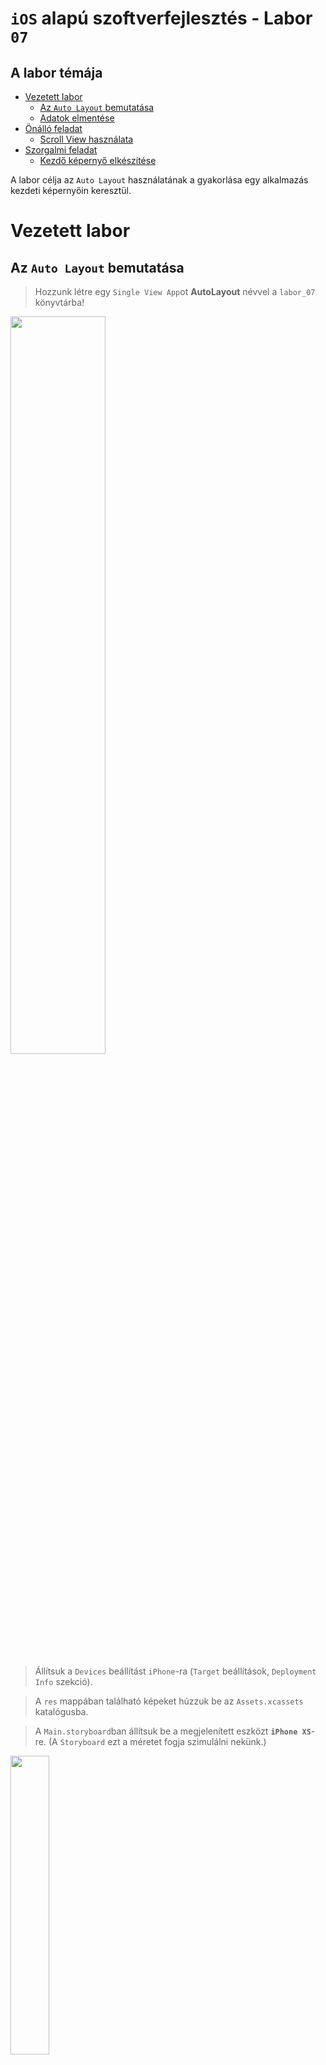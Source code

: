 # `iOS` alapú szoftverfejlesztés - Labor `07`

## A labor témája

* [Vezetett labor](#vezetett)
  * [Az `Auto Layout` bemutatása](#auto-layout-bemutatasa)
  * [Adatok elmentése](#adatok-elmentese)
* [Önálló feladat](#onallo)
  * [Scroll View használata](#scroll-view-hasznalata)
* [Szorgalmi feladat](#szorgalmi)
  * [Kezdő képernyő elkészítése](#kezdo-kepernyo)

A labor célja az `Auto Layout` használatának a gyakorlása egy alkalmazás kezdeti képernyőin keresztül.

# Vezetett labor <a id="vezetett"></a>

## Az `Auto Layout` bemutatása <a id="auto-layout-bemutatasa"></a>
> Hozzunk létre egy `Single View App`ot **AutoLayout** névvel a `labor_07` könyvtárba!

<img src="img/create_project.png" style="width: 55%;"/>

<!--  -->
> Állítsuk a `Devices` beállítást `iPhone`-ra (`Target` beállítások, `Deployment Info` szekció). 

<!--  -->
> A `res` mappában található képeket húzzuk be az `Assets.xcassets` katalógusba.

<!--  -->
> A `Main.storyboard`ban állítsuk be a megjelenített eszközt **`iPhone XS`**-re. (A `Storyboard` ezt a méretet fogja szimulálni nekünk.)

<img src="img/default_size_class.png" style="width: 35%;"/>

> A létrejött `View Controller` scene-en lévő `View` *hátterét* állítsuk be valamilyen sötétebb színre, majd tegyünk be felülre egy `Text Field`et vízszintesen középre, használva a segédvonalakat!

<img src="img/text_field.png" style="width: 40%;"/>

> Futtassuk le az alkalmazást a szimulátorban (ne felejtsük el kiválasztani az `iPhone XS` szimulátort) és forgassuk el a kijelzőt!

A szimulátor elforgatásához nyomjuk le a `⌘` + `→` vagy a `⌘` + `←` billentyűkombinációt, attól függően, hogy milyen irányba szeretnénk fordítani a szimulátort.

A `Text Field` sajnos nem maradt középen fekvő módban. Ha azt szeretnénk, hogy középen maradjon, akkor szükség lesz explicit `Auto Layout` kényszerekre.

> Adjunk hozzá a nézetünkhöz egy kényszert, ami biztosítja, hogy horizontálisan középre legyen rendezve. Ehhez jelöljük ki a `Text Field`et és az `Align` menüből válasszuk ki a **`Horizontally in Container`** t, a konstans értéke legyen **0**!

<img src="img/horizontal_center_constraint.png" style="width: 35%;"/>

> Kattintsunk az *Add 1 Constraint* gombra!

Ekkor megváltozik a nézetvezérlő képe és piros vonalak jelennek meg.

<img src="img/missing_auto_layout_constraints.png" style="width: 40%;"/>

A piros vonalakkal az `Xcode` kényszerek hiányát jelzi. Amíg nem adtunk hozzá egyetlen kényszert sem, addig a rendszer fordítási időben implicit kényszereket generál az abszolút pozíció és méret alapján. Azzal, hogy egy kényszert manuálisan hozzáadtunk a nézetünkhöz, a rendszer már nem tudja, hogy milyen egyéb kényszereket generáljon. A problémát a `Document Outline` is mutatja.

<img src="img/document_outline_red_arrow.png" style="width: 25%;"/>

> Kattintsunk rá a piros nyílra!

<img src="img/which_constraint_is_missing.png" style="width: 25%;"/>

A hiba tehát az, hogy az `Auto Layout` motor függőlegesen nem tudja meghatározni a `Text Field` pozícióját.

> Ehhez a `Pin` menüből állítsuk be, hogy a `Safe Area` tetejétől (a legördülőből ki kell választani) mért távolsága **0** legyen! (A `Constrain to margins` legyen **bekapcsolva**!)

<img src="img/text_field_top_pin.png" style="width: 30%;"/><img src="img/text_field_top_pin_selector.png" style="width: 25%;"/>

> Ugyan már nem kapunk figyelmeztetést, de mivel egy nagyobb méretű `Text Field`re van szükségünk, ezért rögzítsük a méretét a `Pin` menü segítségével!

<img src="img/text_field_size_constraints.png" style="width: 30%;"/>

> Futtassuk az alkalmazást és forgassuk el a szimulátort!

<!--  -->
> Állítsuk be a `Text Field` tulajdonságainál *Placeholder*nek a **login** feliratot, majd tegyük lejjebb. Ehhez jelöljük ki, majd módosítsuk a `Safe Area`hoz rögzített kényszert a `Size inspector`ban, *konstansnak* állítsunk be **160**-at!

<img src="img/text_field_safe_area_160.png" style="width: 25%;"/>

> Növeljük meg a `Text Field` horizontális méretét egészen a szaggatott vonalakig mindkét irányba!

<img src="img/text_field_orange_position.png" style="width: 40%;"/>

Mivel explicit méret kényszerek vannak, így a narancssárga vonalakkal azt jelzi a rendszer, hogy futási időben hová fog kerülni az elem. Ahhoz, hogy megtudjuk, hogy pontosan hogyan néz ki az adott képernyő futási időben, nem muszáj folyton a szimulátorban futtatni az alkalmazást.

> Nyissuk meg az `Assistant Editor`t és a felső menüből válasszuk ki a `Preview` funkciót!

<img src="img/preview_assistant_editor.png" style="width: 30%;"/>

Az előnézetet a képernyő alatti ikonnal tudjuk elforgatni.

<img src="img/preview_rotate.png" style="width: 50%;"/>

A bal alsó sarokban található `+` gombbal adjunk hozzá egy másik `iPhone XS` `Preview`-t, így mindkét tájolásban látjuk, hogy fog kinézni az alkalmazás.

Láthatjuk, hogy hiába növeltük meg a méretet a `Storyboard`ban, a kényszerek határozzák majd meg futási időben a méretet.

> Töröljük ki minden kényszert! Ehhez jelöljük ki őket a tervezési területen, a `Document Outline`on, vagy a `Size inspector`ban, majd nyomjuk meg a `Backspace` gombot.

<!--  -->
> Az előző kényszerek helyett rögzítsük a `Safe Area` bal/leading és jobb/trailing szélétől **16** pontra és a  `Safe Area` tetejétől/top **160** pontra!  `Constrain to margins` legyen **kikapcsolva**!

<img src="img/text_field_leading_trailing.png" style="width: 30%;"/>

> Próbáljuk ki az alkalmazást!

<!--  -->
> Tegyünk be alá egy másik `Text Field`et az alsó szaggatott vonalához igazítva! (Jelöljük ki a már meglévő `Text Field`ünket és nyomjuk meg a `Cmd+D` billentyűkombinációt!)

<!--  -->
> A `Document Outline`-ban valamelyik `Text Field`ről a `Ctrl` gombot lenyomva tartva húzzuk az egeret a másik `Text Field`re! A megjelenő ablakban tartsuk lenyomva a `Shift`-et és jelöljük ki **`Leading`** és a **`Trailing`** kényszereket!

<img src="img/text_field_equal_leading_trailing_edges.png" style="width: 25%;"/>

> Jelöljük ki az alsó `Text Field`et és rögzítsük a felette lévő `Text Field`től mért távolságát **Standard**re! `Constrain to margins` legyen **bekapcsolva**!

<img src="img/text_view_top_constraint.png" style="width: 30%;"/><img src="img/text_view_top_constraint_standard.png" style="width: 25%;"/>

> A második `Text Field` tulajdonságainál állítsuk be *Placeholder*nek a **password**öt, és pipáljuk be a *Secure Text Entry*-t!

<!--  -->
> Rakjunk be egy `Label`t az alsó `Text Field` alá, a szövege legyen **Save username**, a színe pedig **fehér**! A pozíció és méret meghatározásához használjuk a következő kényszereket!
>
1. A bal oldalát igazítsuk a felette lévő `Text Field`hez (`Align` / **`Leading Edges`**)
2. A köztük lévő távolságot rögzítsük (`Pin` / **`Vertical Spacing`**) értéke legyen __Standard__!

<img src="img/save_username_label.png" style="width: 40%;"/>

> Ezek után rakjunk be a `Label` mellé egy `Switch`-et és állítsuk be a következőket.
> 
1.  A két elem közepe mindig egy vonalban legyen (`Align` / **`Vertical Centers`**) 
2.  Közöttük mindig **176** egységnyi távolság legyen! Ehhez a `Label`ről indulva a `Ctrl` gomb lenyomása mellett húzzunk át a `Switch`-re és válasszuk a **`Horizontal Spacing`** gombot, majd jelöljük ki az újonnan létrejött kényszert és a tulajdonságainál a konstansát állítsuk át **176**-ra!

<img src="img/save_username_switch.png" style="width: 40%;"/>

> Végül emeljünk be egy új `Button`t az elemek alá középre, a szövegét állítsuk **Login**-re, igazítsuk középre (`Align` / **`Horizontally in Container`**, **0** konstans értékkel) és rögzítsük a távolságot a felette lévő password `Text Field`hez képest **1.2 * Standard** egységre (`Pin` / **`Vertical Spacing`**, majd multiplier átírása **1.2**-re).

<img src="img/login_button_vertical_spacing.png" style="width: 40%;"/>

<img src="img/finished_ui.png" style="width: 40%;"/>

> Futtassuk le az alkalmazást! Láthatjuk, hogy elforgatva is használható, de nem néz jól ki!

Az Xcode-ban lehetőségünk van az alkalmazást speciális módban futtatni, megnézhetjük, hogy hogyan nézne ki dupla olyan hosszú szöveges erőforrásokkal, illetve hogyan nézne ki RTL (Right To Left) módban. Ezeket a scheme beállításoknál tudjuk átírni.

> Nyissuk meg a sémabeállításokat! Kattintsunk a bal felső sarokban az `AutoLayout`-ra és válasszuk az `Edit Scheme...` menüpontot!

<img src="img/edit_scheme.png" style="width: 20%;"/>
<img src="img/scheme_settings.png" style="width: 70%;"/>

> Állítsuk át az *Application Language*-et **Double-Length Pseudolanguage**-re és futtassuk újra az alkalmazást!

<img src="img/double_length_pseudolanguage.png" style="width: 30%;"/>

Azt tapasztaljuk, hogy `portrait` módban eltűnt a `Switch`! Szerencsére az `Auto Layout` segítségével könnyedén tudjuk kezelni a dinamikus változásokat is a kényszerek prioritásai segítségével. Itt olyan kényszerekre van szükségünk, hogy “ha lehetőség van rá, akkor a `Label` és a `Switch` közti távolság legyen valamekkora, de a `Switch` és a képernyő széle között mindig legyen legalább **16** egységnyi távolság”. Az első kényszernek kisebb lesz a prioritása, mert a második kényszer fontosabb.

> Ehhez jelöljük ki a `Switch`-et és rögzítsük a `Safe Area`-tól **16** távolságra (`Pin` / **`Trailing Space To Safe Area`**).

<!--  -->
> A kettő közti távolság kényszerének a *relation*jét állítsuk **Greater Than or Equal**re, a *prioritását* vegyünk le **750**-re, a *konstans*át pedig **50**-re!

<img src="img/label_text_field_constraint.png" style="width: 25%;"/>

<img src="img/fixed_ui.png" style="width: 40%;"/>

> Próbáljuk ki az alkalmazást ismét, majd állítsuk vissza a sémabeállításoknál az *Application Language*-et **System Language**-re!

<!--  -->
> Tegyünk be egy `Image View`-t a `Text Field` fölé **343x150**-es méretben középre!
> Adjunk hozzá egy középre rendezést biztosító kényszert (`Align` / **`Horizontally in Container`**), majd rögzítsük a méreteit (`Pin` / **`Width`** és **`Height`**)
> Végül pedig a `Safe Area` tetejétől mért távolsága legyen **0** (`Pin`).

<!--  -->
> Ezek után a felső `Text Field`hez adjuk hozzá egy kényszert, ami a képtől mért távolságot rögzíti **15** egységre.

Ez ellentmond a `Text Field` másik kényszerének, ami `Safe Area` tetejétől miért távolságát rögzíti, ezt piros színnel jelzi a rendszer.

<img src="img/conflicting_constraints.png" style="width: 40%;"/>

Ha futtatjuk az alkalmazást, akkor hiba nélkül fut, ugyanakkor a konzolban láthatjuk, hogy a kényszereink egy időben nem teljesíthetők.

> Töröljük hát a `Safe Area` és a `Text Field` teteje közti távolság kényszert!

<!--  -->
> Képnek állítsuk be az `AUTLogoBlack` képet és állítsuk a `Content Mode`-ot **`Aspect Fit`** re!

<!--  -->
> Futtassuk az alkalmazást és kattintsunk bele a `Text Field`ekbe. (Ha nem jelenne meg a billentyűezet, akkor nyomjuk meg a `⌘` + `K` billentyűkombinációt, vagy a `Simulator` menüjéből válasszuk ki a `Hardware/Keyboard/Toggle Software Keyboard` menüpontot.)

Azt látjuk, hogy `landscape` módban az alsó `Text Field`et kitakarja a billentyűzet.

Erre a legegyszerűbb megoldás, ha billentyűzet megjelenésekor minden elemet feltolunk. Függőlegesen minden elem valójában a `Image View`-hoz igazodik, így ennek a pozícióját kell változtatni a billentyűzet láthatóságának függvényében.

> Hozzunk létre egy új **`LoginViewController`** osztályt és állítsuk ezt be a `Storyboard`ban a nézetvezérlő osztályának (`Identity inspector`). (Ezután kitörölhetjük a `ViewController.swift` fájlt, ugyanis nem lesz rá szükségünk: *Move to Trash*)

<!--  -->
> Vegyünk fel egy `Outlet`et a kép teteje és a `Safe Area` közötti kényszerhez! Ehhez jelöljük ki a kényszert, majd a szokásos módon húzzuk át a `LoginViewController.swift` fájlba az `Assistant Editor`ban. Az `Outlet` neve legyen **`imageViewTopConstraint`**.

<!--  -->
> Továbbá vegyünk fel még két `Outlet`et a felső `Text Field`hez **`usernameTextField`** néven és az alsó `Text Field`hez **`passwordTextField`** néven!

<!--  -->
> Ezek után iratkozzunk fel, illetve le a billentyűzet megjelenése és eltűnése rendszer eseményekre a `viewWillAppear(_:)` és `viewVillDisapear(_:)` metódusokban!

```swift
override func viewWillAppear(_ animated: Bool) {
  super.viewWillAppear(animated)
  NotificationCenter.default.addObserver(self, selector: #selector(LoginViewController.keyboardWillShow), name: UIResponder.keyboardWillShowNotification, object: nil)
  NotificationCenter.default.addObserver(self, selector: #selector(LoginViewController.keyboardWillHide), name: UIResponder.keyboardWillHideNotification, object: nil)
}

override func viewWillDisappear(_ animated: Bool) {
  super.viewWillDisappear(animated)
  NotificationCenter.default.removeObserver(self)
}
```

> Valósítsuk meg a két függvényt!

```swift
@objc private func keyboardWillShow(notification: Notification) {
  if let userInfo = notification.userInfo, let keyboardSize = (userInfo[UIResponder.keyboardFrameEndUserInfoKey] as? NSValue)?.cgRectValue {
    if passwordTextField.frame.maxY > (view.frame.height - keyboardSize.height) {
      imageViewTopConstraint.constant = -1 * (passwordTextField.frame.maxY - (view.frame.height - keyboardSize.height))
    }
  }
}

@objc private func keyboardWillHide(notification: Notification) {
  imageViewTopConstraint.constant = 0
}
```

> Végül pedig vegyük fel a `Text Field` eltűntetésért felelős `Did End On Exit` esemény metódusát és kössük be mindkét `Text Field`hez! Ehhez használjuk a *Connections inspector*t!
```swift
@IBAction func editingDidEndOnExit(_ sender: UITextField) {
    sender.resignFirstResponder()
}
```

<!--  -->
> Próbáljuk ki az alkalmazást!

Sokat javít a felhasználói élményen, ha a konstans beállítása nem azonnal, hanem *animálva* történik.

```swift
@objc private func keyboardWillShow(notification: Notification) {
  if let userInfo = notification.userInfo,
    let keyboardSize = (userInfo[UIResponder.keyboardFrameEndUserInfoKey] as? NSValue)?.cgRectValue,
    let duration = (userInfo[UIResponder.keyboardAnimationDurationUserInfoKey] as? NSNumber)?.doubleValue {
    if passwordTextField.frame.maxY > (view.frame.height - keyboardSize.height) {
      UIView.animate(withDuration: duration, animations: {
        self.imageViewTopConstraint.constant = -1 * (self.passwordTextField.frame.maxY - (self.view.frame.height - keyboardSize.height))
        self.view.layoutIfNeeded()
      })
    }
  }
}

@objc private func keyboardWillHide(notification: Notification) {
  if let userInfo = notification.userInfo,
    let duration = (userInfo[UIResponder.keyboardAnimationDurationUserInfoKey] as? NSNumber)?.doubleValue {
    UIView.animate(withDuration: duration) {
      self.imageViewTopConstraint.constant = 0
      self.view.layoutIfNeeded()
    }
  }
}
```

Elképzelhető, hogy az animációk nem jelennek meg szépen a szimulátorban, aki teheti próbálja ki eszközön is!

# Adatok elmentése <a id="adatok-elmentese"></a>
Az `Auto Layout`tól való pihenésképpen valósítsuk meg, hogy a felhasználónév mentése valóban működjön! Az adatok tárolására a `User Defaults`ot fogjuk használni. 

<!--  -->
> Hozzunk létre a `Switch`-hez egy **`saveUsernameSwitch`** `Outlet`et! Kössünk be egy `Action`t is a `Login` gomb megnyomására `loginButtonTapped` szignatúrával, majd adjuk hozzá a következő implementációt!

<img src="img/login_button_action.png" style="width: 25%;"/>

```swift
@IBAction func loginButtonTapped() {
  let alertController = UIAlertController(title: "Successful login!", message: "Congratulation!", preferredStyle: .alert)
  let defaultAction = UIAlertAction(title: "OK", style: .default, handler: nil)
  alertController.addAction(defaultAction)
  present(alertController, animated: true, completion: nil)

  UserDefaults.standard.set(saveUsernameSwitch.isOn, forKey: "usernameSaved")
  if saveUsernameSwitch.isOn {
    UserDefaults.standard.set(usernameTextField.text, forKey: "username")
  }
}
```

> Végül a `viewDidLoad()`-ot is frissítsük!

```swift
override func viewDidLoad() {
  super.viewDidLoad()

  saveUsernameSwitch.setOn(UserDefaults.standard.bool(forKey: "usernameSaved"), animated: false)
  if saveUsernameSwitch.isOn {
    usernameTextField.text = UserDefaults.standard.value(forKey: "username") as? String
  }
}
```

> Próbáljuk ki az alkalmazást! Ne felejtsünk el rányomni a gombra a mentéshez.

# Önálló feladat <a id="onallo"></a>

## Scroll View használata <a id="scroll-view-hasznalata"></a>
> Tegyünk be egy új `View Controller`t, amit állítsunk be kezdő `View Controller`nek (*Initial View Controller*)! A `View Controller` tulajdonságainál kapcsoljuk ki az *Adjust Scroll View Insets* property-t!

<img src="img/initial_vc_scrollview_insets.png" style="width: 25%;"/>

<!--  -->
> A gyökérnézetbe helyezzünk el egy `Scroll View`-t, úgy, hogy kitöltse a teljes rendelkezésre álló területet és állítsunk be olyan kényszereket, hogy minden oldala és a `Safe Area` közötti távolság **0** legyen!

<img src="img/scroll_view_constraints.png" style="width: 30%;"/>

<!--  -->
> Tegyünk be a `Scroll View`-ba egy `Vertical Stack View`-t és úgy, hogy kitöltse a teljes rendelkezésre álló területet és állítsunk be olyan kényszereket, hogy az oldalai és a `Scroll View` közötti távolság **0** legyen! (*Constrain to margins* **kikapcsolva**)

> Állítsuk be a `Stack View` szélessége megegyezzen a gyökér `View` szélességével (**Equal Widths**)!

<!--  -->
> Tegyünk be a `Stack View`-ba egy `Image View`-t felülre és állítsuk be háttérképnek a `BMEQBuilding.jpeg` képet, a *Content Mode*-ot pedig **Aspect Fit**re!

<!--  -->
> A `Image View`-ra állítsuk be, hogy a magassága megegyezzen a gyökér `View` magasságával: **Equal Heights**, majd szerkesszük ennek a kényszernek a *multiplier* property-jét és állítsuk **`0.3`**-ra. (Az **Equal Heights** beállításánál az `Image View`-ból indítsuk a `Ctrl + draget`!)

Ezzel azt értük el, hogy az Image View magassága a mindenkori View magasságának a 30%-a lesz.

> Helyezzünk be egy `Label`t a kép alá!

> A `Label` tulajdonságainál állítsuk be, hogy több soros szöveget tartalmaz. Ehhez a *Line Break* mode-ot állítsuk **`Word Wrap`** re, a *Lines*t pedig **0**-ra!

<!--  -->
> A `Label` szövegéhez másoljuk be a `AUT` portálon lévő [*Rólunk*](https://www.aut.bme.hu/Pages/AboutUs) szövegét `kétszer`!

<!--  -->
> Próbáljuk ki az alkalmazást! Forgassuk el, ellenőrizzük, hogy mindkét tájolásban scrollozható.

A `Scroll View`-nk így már görgethető és működik is, viszont elég csúnyán néz ki, hogy a szöveg edge-to-edge jelenik meg.

> Erre egy lehetséges megoldás, hogy a `Stack View` *Layout Margins* property-jét **Language Directional**re állítjuk a következő értékekkel:

* *Leading*: **20**
* *Top*: **8**
* *Bottom*: **8**
* *Trailing*: **20**

<!--  -->
> Ágyazzuk be egy `Navigaton Controller`be a nézetvezérlőt. Ekkor a teljes nézet lejjebb csúszik, mivel megváltozik a `Safe Area` tetejének pozíciója.

# Szorgalmi feladat <a id="szorgalmi"></a>

## Kezdő képernyő elkészítése <a id="kezdo-kepernyo"></a>
> Készítsük el a következő képernyőt `Auto Layout` kényszerek segítségével és valósítsuk meg a gombok működését!

<img src="img/desired_ui.png" style="width: 40%;"/>

Segítség a képernyő felépítéséhez:

* Alapja kettő azonos magasságú konténer `View`, melyek szélességben kitöltik a rendelkezésre álló teret és a köztük lévő távolság **0**. Fontos, hogy ezeket a kényszereket ne a `Safe Area`hoz, hanem a gyökér `View`-hoz kössük.
* A felső konténer `View` háttere vörös (*RGB:* **124, 6, 64**), az alsójé szürke (*RGB:* **102, 102, 102**).
* A felső konténer tartalmaz egy képet (`Image View`), amely kitölti a rendelkezésre álló területet (a felső kényszert a `Safe Area`hoz kössük!), ugyanakkor nem torzítja a képet.
* Az alsó konténer két középre rendezett gombot tartalmaz, amely vertikális pozíciója is rögzített (ezeket viszonylag magasan helyezzük el a konténerben).
* Az alsó konténer tartalmaz továbbá egy alulra pozícionált **© Minden jog fenntartva. BME AUT** szöveget, melyet a `Safe Area`hoz kössünk.
* A felületet mindkét tájolásban próbáljuk ki!

A végső flow így nézzen ki!

<img src="img/desired_flow.png" style="width: 60%;"/>

# A laborsegédletet összeállította
* Krassay Péter - krassay.peter@autsoft.hu
* Dávid Márk Tamás - david.tamas@autsoft.hu
* Varga Domonkos - varga.domonkos@autsoft.hu
* Szücs Zoltán - szucs.zoltan@autsoft.hu
* Kántor Tibor - tibor.kantor@autsoft.hu
